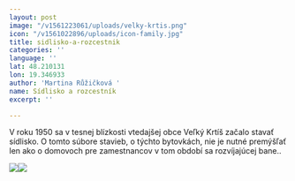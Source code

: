 ```yaml
---
layout: post
image: "/v1561223061/uploads/velky-krtis.png"
icon: "/v1561022896/uploads/icon-family.jpg"
title: sidlisko-a-rozcestnik
categories: ''
language: ''
lat: 48.210131
lon: 19.346933
author: 'Martina Růžičková '
name: Sídlisko a rozcestník
excerpt: ''

---
```

V roku 1950 sa v tesnej blízkosti vtedajšej obce Veľký Krtíš začalo stavať sídlisko. O tomto súbore stavieb, o týchto bytovkách, nie je nutné premýšľať len ako o domovoch pre zamestnancov v tom období sa rozvíjajúcej bane..

![](https://res.cloudinary.com/dhxmg9p4i/image/upload/c_scale,w_740/v1561223061/uploads/velky-krtis.png)![](https://res.cloudinary.com/dhxmg9p4i/image/upload/c_scale,w_740/v1560859590/uploads/bcaa-1.png)